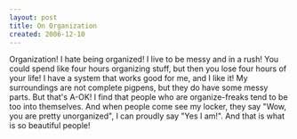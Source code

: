 ```yaml
---
layout: post
title: On Organization
created: 2006-12-10
---
```

Organization! I hate being organized! I live to be messy and in a rush! You could spend like four hours organizing stuff, but then you lose four hours of your life! I have a system that works good for me, and I like it! My surroundings are not complete pigpens, but they do have some messy parts. But that's A-OK! I find that people who are organize-freaks tend to be too into themselves. And when people come see my locker, they say "Wow, you are pretty unorganized", I can proudly say "Yes I am!". And that is what is so beautiful people!